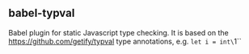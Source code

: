## babel-typval

Babel plugin for static Javascript type checking. It is based on the https://github.com/getify/typval type annotations, e.g. `let i = int\`1\``
